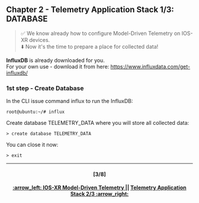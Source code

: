 ## Chapter 2 - Telemetry Application Stack 1/3: DATABASE

> :white_check_mark: We know already how to configure Model-Driven Telemetry on IOS-XR devices.  
> :arrow_down: Now it's the time to prepare a place for collected data! <br>

**InfluxDB** is already downloaded for you.  
For your own use - download it from here: https://www.influxdata.com/get-influxdb/

### 1st step - Create Database
In the CLI issue command influx to run the InfluxDB:
```
root@ubuntu:~/# influx
```
Create database TELEMETRY_DATA where you will store all collected data: 
```
> create database TELEMETRY_DATA
```
You can close it now:
```
> exit
```

---
<h4 align="center">[3/8]</h4>
<h4 align="center"> <a href="/readme/1.md"> :arrow_left: IOS-XR Model-Driven Telemetry </a> || <a href="/readme/3.md"> Telemetry Application Stack 2/3 :arrow_right: </a> </h4>
